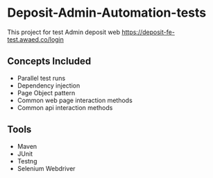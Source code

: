 # Deposit-Admin-Automation-tests

This project for test Admin deposit web https://deposit-fe-test.awaed.co/login 

## Concepts Included

* Parallel test runs
* Dependency injection
* Page Object pattern
* Common web page interaction methods
* Common api interaction methods

## Tools

* Maven
* JUnit
* Testng
* Selenium Webdriver

